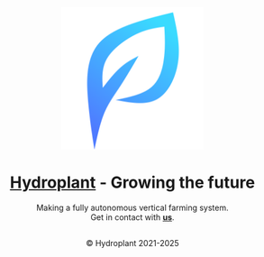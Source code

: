 <p align="center">
<a href="https://hydroplant.no">
  <img src="https://github.com/hydroplantno/.github/blob/main/images/HYDROPLANT_LOGO_5000X5000.png" style="width:50%"/></p>
  <h1 align="center">Hydroplant</a> - Growing the future</h1>
  
<p align="center">
Making a fully autonomous vertical farming system.
<br>
Get in contact with <b><a href="https://hydroplant.no/join-us/">us</a></b>.
</p>

## 
<p align="center">&copy Hydroplant 2021-2025</p>
